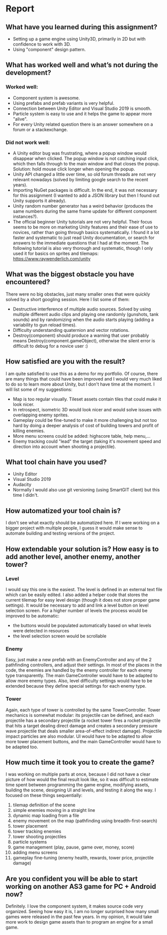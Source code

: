 # Report



## What have you learned during this assignment?
- Setting up a game engine using Unity3D, primarily in 2D but with confidence to work with 3D.
- Using "component" design pattern.
    

## What has worked well and what’s not during the development?
### Worked well:
- Component system is awesome.
- Using prefabs and prefab variants is very helpful.
- Connection between Unity Editor and Visual Studio 2019 is smooth.
- Particle system is easy to use and it helps the game to appear more "alive".
- For every Unity related question there is an answer somewhere on a forum or a stackexchange.

### Did not work well:
- A Unity editor bug was frustrating, where a popup window would disappear when clicked. The popup window is not catching input click, which then falls through to the main window and that closes the popup. Solution: hold mouse click longer when opening the popup.
- Unity API changed a little over time, so old forum threads are not very relevant nowadays (solved by limiting google search to the recent years).
- Importing NuGet packages is difficult. In the end, it was not necessary for this assignment (I wanted to add a JSON library but then I found out Unity supports it already).
- Unity random number generator has a weird behavior (produces the same numbers during the same frame update for different component instances?).
- The official beginner Unity tutorials are not very helpful. Their focus seems to be more on marketing Unity features and their ease of use to novices, rather than going through basics systematically. I found it a lot faster and systematic to just read Unity documentation, or search for answers to the immediate questions that I had at the moment. The following tutorial is also very thorough and systematic, though I only used it for basics on sprites and tilemaps: https://www.raywenderlich.com/unity 


## What was the biggest obstacle you have encountered?
There were no big obstacles, just many smaller ones that were quickly solved by a short googling session.
Here I list some of them:
- Destructive interference of multiple audio sources. Solved by using multiple different audio clips and playing one randomly (gunshots, tank sounds) and by randomizing when the audio starts playing (adding a variability to gun reload times).
- Difficulty understanding quaternion and vector rotations.
- Destroy(component) should produce a warning that user probably means Destroy(component.gameObject), otherwise the silent error is difficult to debug for a novice user :)


## How satisfied are you with the result?
I am quite satisfied to use this as a demo for my portfolio. Of course, there are many things that could have been improved and I would very much liked to do so to learn more about Unity, but I don't have time at the moment. I will list some of my suggestions:
- Map is too regular visually. Tileset assets contain tiles that could make it look nicer.
- In retrospect, isometric 3D would look nicer and would solve issues with overlapping enemy sprites.
- Gameplay could be fine-tuned to make it more challenging but not too hard by doing a deeper analysis of cost of building towers and profit of killing enemies.
- More menu screens could be added: highscore table, help menu,...
- Enemy tracking could "lead" the target (taking it's movement speed and direction into account when shooting a projectile).


## What tool chain have you used?
- Unity Editor
- Visual Studio 2019
- Audacity
- Normally I would also use git versioning (using SmartGIT client) but this time I didn't.


## How automatized your tool chain is?
I don't see what exactly should be automatized here. If I were working on a bigger project with multiple people, I guess it would make sense to automate building and testing versions of the project.


## How extendable your solution is? How easy is to add another level, another enemy, another tower?

### Level
I would say this one is the easiest. The level is defined in an external text file which can be easily edited. I also added a helper code that stores the current tilemap for easy level design (though it does not store proper game settings).
It would be necessary to add and link a level button on level selection screen. For a higher number of levels the process would be improved to be automatic: 
- the buttons would be populated automatically based on what levels were detected in resources
- the level selection screen would be scrollable

### Enemy
Easy, just make a new prefab with an EnemyController and any of the 2 pathfinding controllers, and adjust their settings. In most of the places in the code, the enemies are handled by the enemy controller for each enemy type transparently. The main GameController would have to be adapted to allow more enemy types. Also, level difficulty settings would have to be extended because they define special settings for each enemy type.

### Tower
Again, each type of tower is controlled by the same TowerController. Tower mechanics is somewhat modular: its projectile can be defined, and each projectile has a secondary projectile (a rocket tower fires a rocket projectile that hits a target dealing direct damage and creates a secondary pressure wave projectile that deals smaller area-of-effect indirect damage). Projectile impact particles are also modular.
UI would have to be adapted to allow more tower placement buttons, and the main GameController would have to be adapted too.


## How much time it took you to create the game?
I was working on multiple parts at once, because I did not have a clear picture of how would the final result look like, so it was difficult to estimate time spent between programming the game engine, modifying assets, building the scene, designing UI and levels, and testing it along the way.
I focused on these things sequentially: 
1. tilemap definition of the scene
2. simple enemies moving in a straight line
3. dynamic map loading from a file
4. enemy movement on the map (pathfinding using breadth-first-search)
5. tower placement
6. tower tracking enemies
7. tower shooting projectiles
8. particle systems
9. game management (play, pause, game over, money, score)
10. adding menu screens
11. gameplay fine-tuning (enemy health, rewards, tower price, projectile damage)


## Are you confident you will be able to start working on another AS3 game for PC + Android now?
Definitely. I love the component system, it makes source code very organized. Seeing how easy it is, I am no longer surprised how many small games were released in the past few years. In my opinion, it would take more work to design game assets than to program an engine for a small game.
